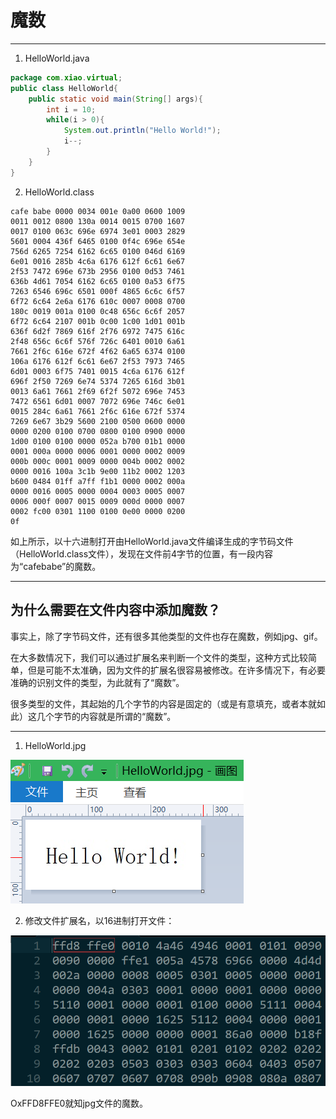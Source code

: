 # 魔数

---

1. HelloWorld.java

```java
package com.xiao.virtual;
public class HelloWorld{
	public static void main(String[] args){
		int i = 10;
		while(i > 0){
			System.out.println("Hello World!");
			i--;
		}
	}
}
```

2. HelloWorld.class

```
cafe babe 0000 0034 001e 0a00 0600 1009
0011 0012 0800 130a 0014 0015 0700 1607
0017 0100 063c 696e 6974 3e01 0003 2829
5601 0004 436f 6465 0100 0f4c 696e 654e
756d 6265 7254 6162 6c65 0100 046d 6169
6e01 0016 285b 4c6a 6176 612f 6c61 6e67
2f53 7472 696e 673b 2956 0100 0d53 7461
636b 4d61 7054 6162 6c65 0100 0a53 6f75
7263 6546 696c 6501 000f 4865 6c6c 6f57
6f72 6c64 2e6a 6176 610c 0007 0008 0700
180c 0019 001a 0100 0c48 656c 6c6f 2057
6f72 6c64 2107 001b 0c00 1c00 1d01 001b
636f 6d2f 7869 616f 2f76 6972 7475 616c
2f48 656c 6c6f 576f 726c 6401 0010 6a61
7661 2f6c 616e 672f 4f62 6a65 6374 0100
106a 6176 612f 6c61 6e67 2f53 7973 7465
6d01 0003 6f75 7401 0015 4c6a 6176 612f
696f 2f50 7269 6e74 5374 7265 616d 3b01
0013 6a61 7661 2f69 6f2f 5072 696e 7453
7472 6561 6d01 0007 7072 696e 746c 6e01
0015 284c 6a61 7661 2f6c 616e 672f 5374
7269 6e67 3b29 5600 2100 0500 0600 0000
0000 0200 0100 0700 0800 0100 0900 0000
1d00 0100 0100 0000 052a b700 01b1 0000
0001 000a 0000 0006 0001 0000 0002 0009
000b 000c 0001 0009 0000 004b 0002 0002
0000 0016 100a 3c1b 9e00 11b2 0002 1203
b600 0484 01ff a7ff f1b1 0000 0002 000a
0000 0016 0005 0000 0004 0003 0005 0007
0006 000f 0007 0015 0009 000d 0000 0007
0002 fc00 0301 1100 0100 0e00 0000 0200
0f
```

如上所示，以十六进制打开由HelloWorld.java文件编译生成的字节码文件（HelloWorld.class文件），发现在文件前4字节的位置，有一段内容为“cafebabe”的魔数。

---

## 为什么需要在文件内容中添加魔数？

事实上，除了字节码文件，还有很多其他类型的文件也存在魔数，例如jpg、gif。

在大多数情况下，我们可以通过扩展名来判断一个文件的类型，这种方式比较简单，但是可能不太准确，因为文件的扩展名很容易被修改。在许多情况下，有必要准确的识别文件的类型，为此就有了“魔数”。

很多类型的文件，其起始的几个字节的内容是固定的（或是有意填充，或者本就如此）这几个字节的内容就是所谓的“魔数”。

---

1. HelloWorld.jpg

![image-20200609091438882](markdown/5.魔数.assets/image-20200609091438882.png)

2. 修改文件扩展名，以16进制打开文件：

![image-20200609091940681](markdown/5.魔数.assets/image-20200609091940681.png)

OxFFD8FFE0就知jpg文件的魔数。
